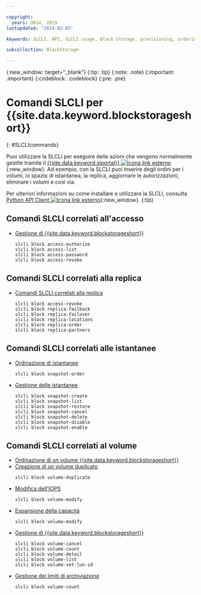 ```yaml
---

copyright:
  years: 2014, 2019
lastupdated: "2019-02-05"

keywords: SLCLI, API, SLCLI usage, Block Storage, provisioning, ordering, managing

subcollection: BlockStorage

---
```

{:new_window: target="_blank"}
{:tip: .tip}
{:note: .note}
{:important: .important}
{:codeblock: .codeblock}
{:pre: .pre}

# Comandi SLCLI per {{site.data.keyword.blockstorageshort}}
{: #SLCLIcommands}

Puoi utilizzare la SLCLI per eseguire delle azioni che vengono normalmente gestite tramite il [{{site.data.keyword.slportal}} ![Icona link esterno](../../icons/launch-glyph.svg "Icona link esterno")](https://control.softlayer.com/){:new_window}. Ad esempio, con la SLCLI puoi inserire degli ordini per i volumi, lo spazio di istantanea, la replica, aggiornare le autorizzazioni, eliminare i volumi e così via.

Per ulteriori informazioni su come installare e utilizzare la SLCLI, consulta [Python API Client ![Icona link esterno](../../icons/launch-glyph.svg "Icona link esterno")](https://softlayer-python.readthedocs.io/en/latest/cli.html){:new_window}.
{:tip}

## Comandi SLCLI correlati all'accesso
* [Gestione di {{site.data.keyword.blockstorageshort}}](/docs/infrastructure/BlockStorage?topic=BlockStorage-managingstorage)  
  ```
  slcli block access-authorize
  slcli block access-list
  slcli block access-password
  slcli block access-revoke
  ```

## Comandi SLCLI correlati alla replica

* [Comandi SLCLI correlati alla replica](/docs/infrastructure/BlockStorage?topic=BlockStorage-replication#clicommands)
  ```
  slcli block access-revoke
  slcli block replica-failback
  slcli block replica-failover
  slcli block replica-locations
  slcli block replica-order
  slcli block replica-partners
  ```

## Comandi SLCLI correlati alle istantanee

* [Ordinazione di istantanee](/docs/infrastructure/BlockStorage?topic=BlockStorage-snapshots#ordering-snapshot-space-through-the-slcli)
  ```
  slcli block snapshot-order
  ```

* [Gestione delle istantanee](/docs/infrastructure/BlockStorage?topic=BlockStorage-managingSnapshots)
  ```
  slcli block snapshot-create
  slcli block snapshot-list
  slcli block snapshot-restore
  slcli block snapshot-cancel
  slcli block snapshot-delete
  slcli block snapshot-disable
  slcli block snapshot-enable
  ```

## Comandi SLCLI correlati al volume

* [Ordinazione di un volume {{site.data.keyword.blockstorageshort}}](/docs/infrastructure/BlockStorage?topic=BlockStorage-orderingthroughCLI)
* [Creazione di un volume duplicato](/docs/infrastructure/BlockStorage?topic=BlockStorage-duplicatevolume)
  ```
  slcli block volume-duplicate
  ```
* [Modifica dell'IOPS](/docs/infrastructure/BlockStorage?topic=BlockStorage-adjustingIOPS#adjustingsteps)
  ```
  slcli block volume-modify
  ```
* [Espansione della capacità](/docs/infrastructure/BlockStorage?topic=BlockStorage-expandingcapacity#resizingsteps)
  ```
  slcli block volume-modify
  ```
* [Gestione di {{site.data.keyword.blockstorageshort}}](/docs/infrastructure/BlockStorage?topic=BlockStorage-managingstorage)  
  ```
  slcli block volume-cancel
  slcli block volume-count
  slcli block volume-detail
  slcli block volume-list
  slcli block volume-set-lun-id
  ```
* [Gestione dei limiti di archiviazione](/docs/infrastructure/BlockStorage?topic=BlockStorage-managingstoragelimits)  
  ```
  slcli block volume-count
  ```
